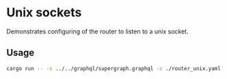 # Unix sockets

Demonstrates configuring of the router to listen to a unix socket.

## Usage

```bash
cargo run -- -s ../../graphql/supergraph.graphql -c ./router_unix.yaml
```
